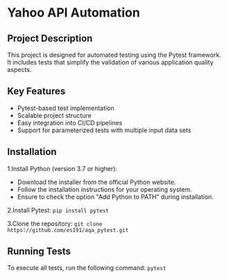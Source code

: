 # Yahoo API Automation

## Project Description
This project is designed for automated testing using the Pytest framework. It includes tests that simplify the validation of various application quality aspects.

## Key Features
- Pytest-based test implementation
- Scalable project structure
- Easy integration into CI/CD pipelines
- Support for parameterized tests with multiple input data sets

## Installation
1.Install Python (version 3.7 or higher):
- Download the installer from the official Python website.
- Follow the installation instructions for your operating system.
- Ensure to check the option "Add Python to PATH" during installation.
  
2.Install Pytest: `pip install pytest`

3.Clone the repository: `git clone https://github.com/es191/aqa_pytest.git`

## Running Tests
To execute all tests, run the following command: `pytest`
